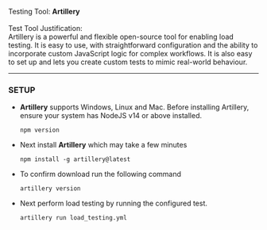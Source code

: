 Testing Tool: **Artillery** <br><br>
Test Tool Justification: <br>Artillery is a powerful and flexible open-source tool for enabling load testing. It is easy to use, with straightforward configuration and the ability to incorporate custom JavaScript logic for complex workflows. It is also easy to set up and lets you create custom tests to mimic real-world behaviour.

----------------------------------------------

### **SETUP**
- **Artillery** supports Windows, Linux and Mac. Before installing Artillery, ensure your system has NodeJS v14 or above installed.
  
      npm version
  
- Next install **Artillery** which may take a few minutes

      npm install -g artillery@latest
  
- To confirm download run the following command

      artillery version
  
- Next perform load testing by running the configured test.

      artillery run load_testing.yml
